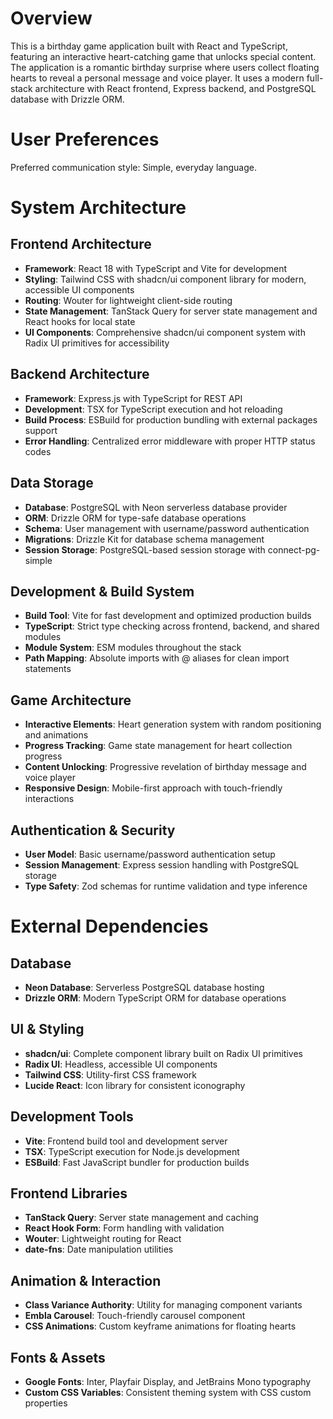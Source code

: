# Overview

This is a birthday game application built with React and TypeScript, featuring an interactive heart-catching game that unlocks special content. The application is a romantic birthday surprise where users collect floating hearts to reveal a personal message and voice player. It uses a modern full-stack architecture with React frontend, Express backend, and PostgreSQL database with Drizzle ORM.

# User Preferences

Preferred communication style: Simple, everyday language.

# System Architecture

## Frontend Architecture
- **Framework**: React 18 with TypeScript and Vite for development
- **Styling**: Tailwind CSS with shadcn/ui component library for modern, accessible UI components
- **Routing**: Wouter for lightweight client-side routing
- **State Management**: TanStack Query for server state management and React hooks for local state
- **UI Components**: Comprehensive shadcn/ui component system with Radix UI primitives for accessibility

## Backend Architecture
- **Framework**: Express.js with TypeScript for REST API
- **Development**: TSX for TypeScript execution and hot reloading
- **Build Process**: ESBuild for production bundling with external packages support
- **Error Handling**: Centralized error middleware with proper HTTP status codes

## Data Storage
- **Database**: PostgreSQL with Neon serverless database provider
- **ORM**: Drizzle ORM for type-safe database operations
- **Schema**: User management with username/password authentication
- **Migrations**: Drizzle Kit for database schema management
- **Session Storage**: PostgreSQL-based session storage with connect-pg-simple

## Development & Build System
- **Build Tool**: Vite for fast development and optimized production builds
- **TypeScript**: Strict type checking across frontend, backend, and shared modules
- **Module System**: ESM modules throughout the stack
- **Path Mapping**: Absolute imports with @ aliases for clean import statements

## Game Architecture
- **Interactive Elements**: Heart generation system with random positioning and animations
- **Progress Tracking**: Game state management for heart collection progress
- **Content Unlocking**: Progressive revelation of birthday message and voice player
- **Responsive Design**: Mobile-first approach with touch-friendly interactions

## Authentication & Security
- **User Model**: Basic username/password authentication setup
- **Session Management**: Express session handling with PostgreSQL storage
- **Type Safety**: Zod schemas for runtime validation and type inference

# External Dependencies

## Database
- **Neon Database**: Serverless PostgreSQL database hosting
- **Drizzle ORM**: Modern TypeScript ORM for database operations

## UI & Styling
- **shadcn/ui**: Complete component library built on Radix UI primitives
- **Radix UI**: Headless, accessible UI components
- **Tailwind CSS**: Utility-first CSS framework
- **Lucide React**: Icon library for consistent iconography

## Development Tools
- **Vite**: Frontend build tool and development server
- **TSX**: TypeScript execution for Node.js development
- **ESBuild**: Fast JavaScript bundler for production builds

## Frontend Libraries
- **TanStack Query**: Server state management and caching
- **React Hook Form**: Form handling with validation
- **Wouter**: Lightweight routing for React
- **date-fns**: Date manipulation utilities

## Animation & Interaction
- **Class Variance Authority**: Utility for managing component variants
- **Embla Carousel**: Touch-friendly carousel component
- **CSS Animations**: Custom keyframe animations for floating hearts

## Fonts & Assets
- **Google Fonts**: Inter, Playfair Display, and JetBrains Mono typography
- **Custom CSS Variables**: Consistent theming system with CSS custom properties